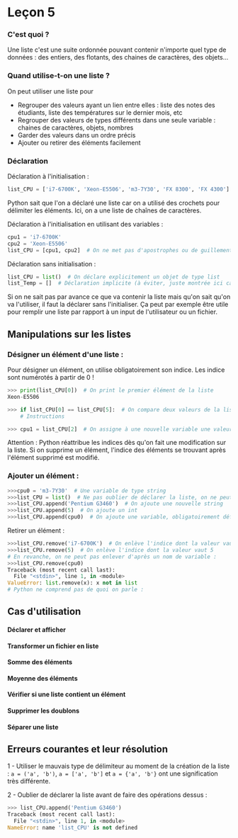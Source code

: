 # Leçon 5

### C'est quoi ?

Une liste c'est une suite ordonnée pouvant contenir n'importe quel type de données : des entiers, des flotants, des chaines de caractères, des objets...

### Quand utilise-t-on une liste ?
On peut utiliser une liste pour
- Regrouper des valeurs ayant un lien entre elles : liste des notes des étudiants, liste des températures sur le dernier mois, etc
- Regrouper des valeurs de types différents dans une seule variable : chaines de caractères, objets, nombres
- Garder des valeurs dans un ordre précis
- Ajouter ou retirer des éléments facilement

### Déclaration

Déclaration à l'initialisation :
```python
list_CPU = ['i7-6700K', 'Xeon-E5506', 'm3-7Y30', 'FX 8300', 'FX 4300']  # liste contenant des noms de CPU
```
Python sait que l'on a déclaré une liste car on a utilisé des crochets pour délimiter les éléments. Ici, on a une liste de chaînes de caractères.

Déclaration à l'initialisation en utilisant des variables :
```python
cpu1 = 'i7-6700K'
cpu2 = 'Xeon-E5506'
list_CPU = [cpu1, cpu2]  # On ne met pas d'apostrophes ou de guillements : on désigne des variables
```

Déclaration sans initialisation :
```python
list_CPU = list()  # On déclare explicitement un objet de type list
list_Temp = []  # Déclaration implicite (à éviter, juste montrée ici car souvent utilisée !)
```

Si on ne sait pas par avance ce que va contenir la liste mais qu'on sait qu'on va l'utiliser, il faut la déclarer sans l'initialiser. Ça peut par exemple être utile pour remplir une liste par rapport à un input de l'utilisateur ou un fichier.

## Manipulations sur les listes

### Désigner un élément d'une liste :
Pour désigner un élément, on utilise obligatoirement son indice. Les indice sont numérotés à partir de 0 !
```python
>>> print(list_CPU[0])  # On print le premier élément de la liste
Xeon-E5506

>>> if list_CPU[0] == list_CPU[5]:  # On compare deux valeurs de la liste
    # Instructions

>>> cpu1 = list_CPU[2]  # On assigne à une nouvelle variable une valeur de la liste
```
Attention : Python réattribue les indices dès qu'on fait une modification sur la liste. Si on supprime un élément, l'indice des éléments se trouvant après l'élément supprimé est modifié.



### Ajouter un élément :
```python
>>>cpu0 = 'm3-7Y30'  # Une variable de type string
>>>list_CPU = list()  # Ne pas oublier de déclarer la liste, on ne peut pas utiliser append sur une liste qu'on a pas définie !
>>>list_CPU.append('Pentium G3460')  # On ajoute une nouvelle string
>>>list_CPU.append(5)  # On ajoute un int
>>>list_CPU.append(cpu0)  # On ajoute une variable, obligatoirement définie en amont
```

Retirer un élément :
```python
>>>list_CPU.remove('i7-6700K')  # On enlève l'indice dont la valeur vaut 'i7-6700K'
>>>list_CPU.remove(5)  # On enlève l'indice dont la valeur vaut 5
# En revanche, on ne peut pas enlever d'après un nom de variable :
>>>list_CPU.remove(cpu0)
Traceback (most recent call last):
  File "<stdin>", line 1, in <module>
ValueError: list.remove(x): x not in list
# Python ne comprend pas de quoi on parle :
```

## Cas d'utilisation
#### Déclarer et afficher
#### Transformer un fichier en liste
#### Somme des éléments
#### Moyenne des éléments
#### Vérifier si une liste contient un élément
#### Supprimer les doublons
#### Séparer une liste

## Erreurs courantes et leur résolution
1 - Utiliser le mauvais type de délimiteur au moment de la création de la liste : `a = ('a', 'b')`, `a = ['a', 'b']` et `a = {'a', 'b'}` ont une signification très différente.

2 - Oublier de déclarer la liste avant de faire des opérations dessus :
```python
>>> list_CPU.append('Pentium G3460')
Traceback (most recent call last):
  File "<stdin>", line 1, in <module>
NameError: name 'list_CPU' is not defined
```
